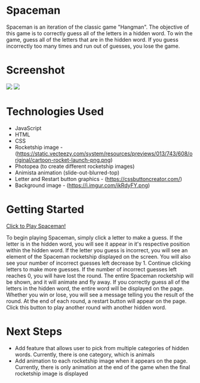 # Spaceman
Spaceman is an iteration of the classic game "Hangman". The objective of this game is to correctly guess all of the letters in a hidden word. To win the game, guess all of the letters that are in the hidden word. If you guess incorrectly too many times and run out of guesses, you lose the game.

# Screenshot

<img src="https://i.imgur.com/HaCVMKB.png">
<img src="https://i.imgur.com/RoKfz0J.png">

# Technologies Used

- JavaScript
- HTML
- CSS
- Rocketship image - (https://static.vecteezy.com/system/resources/previews/013/743/608/original/cartoon-rocket-launch-png.png)
- Photopea (to create different rocketship images)
- Animista animation (slide-out-blurred-top)
- Letter and Restart button graphics - (https://cssbuttoncreator.com/)
- Background image - (https://i.imgur.com/ikRdyFY.png)

# Getting Started

[Click to Play Spaceman!](https://mbalzano19.github.io/Spaceman/)

To begin playing Spaceman, simply click a letter to make a guess. If the letter is in the hidden word, you will see it appear in it's respective position within the hidden word. If the letter you guess is incorrect, you will see an element of the Spaceman rocketship displayed on the screen. You will also see your number of incorrect guesses left decrease by 1. Continue clicking letters to make more guesses. If the number of incorrect guesses left reaches 0, you will have lost the round. The entire Spaceman rocketship will be shown, and it will animate and fly away. If you correctly guess all of the letters in the hidden word, the entire word will be displayed on the page. Whether you win or lose, you will see a message telling you the result of the round. At the end of each round, a restart button will appear on the page. Click this button to play another round with another hidden word.

# Next Steps

- Add feature that allows user to pick from multiple categories of hidden words. Currently, there is one category, which is animals
- Add animation to each rocketship image when it appears on the page. Currently, there is only animation at the end of the game when the final rocketship image is displayed